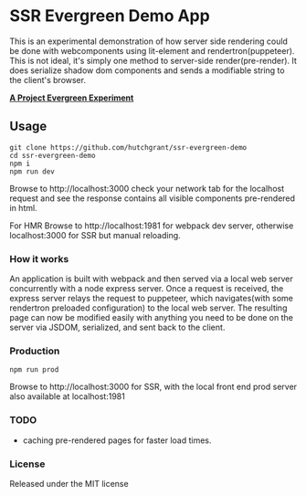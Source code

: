 # SSR Evergreen Demo App

This is an experimental demonstration of how server side rendering could be done with webcomponents using lit-element and rendertron(puppeteer). This is not ideal, it's simply one method to server-side render(pre-render). It does serialize shadow dom components and sends a modifiable string to the client's browser.

**[A Project Evergreen Experiment](https://github.com/ProjectEvergreen)**

## Usage

```
git clone https://github.com/hutchgrant/ssr-evergreen-demo
cd ssr-evergreen-demo
npm i
npm run dev
```

Browse to http://localhost:3000 check your network tab for the localhost request and see the response contains all visible components pre-rendered in html.

For HMR Browse to http://localhost:1981 for webpack dev server, otherwise localhost:3000 for SSR but manual reloading.

### How it works

An application is built with webpack and then served via a local web server concurrently with a node express server.  Once a request is received, the express server relays the request to puppeteer, which navigates(with some rendertron preloaded configuration) to the local web server. The resulting page can now be modified easily with anything you need to be done on the server via JSDOM, serialized, and sent back to the client.

### Production

```
npm run prod
```

Browse to http://localhost:3000 for SSR, with the local front end prod server also available at localhost:1981

### TODO

* caching pre-rendered pages for faster load times.

### License

Released under the MIT license